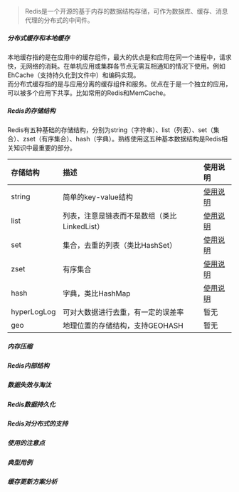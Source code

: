 > Redis是一个开源的基于内存的数据结构存储，可作为数据库、缓存、消息代理的分布式的中间件。  

##### 分布式缓存和本地缓存
本地缓存指的是在应用中的缓存组件，最大的优点是和应用在同一个进程中，请求快，无网络的消耗。在单机应用或集群各节点无需互相通知的情况下使用。例如EhCache（支持持久化到文件中）和编码实现。  
而分布式缓存指的是与应用分离的缓存组件和服务。优点在于是一个独立的应用，可以被多个应用下共享。比如常用的Redis和MemCache。  

##### Redis的存储结构
Redis有五种基础的存储结构，分别为string（字符串）、list（列表）、set（集合）、zset（有序集合）、hash（字典）。熟练使用这五种基本数据结构是Redis相关知识中最重要的部分。   

存储结构 | 描述 | 使用说明
:-| :-| :-
string|简单的key-value结构|[使用说明](使用说明/使用说明-String.md) 
list  |列表，注意是链表而不是数组（类比LinkedList）|[使用说明](使用说明/使用说明-List.md)
set   |集合，去重的列表（类比HashSet）|[使用说明](使用说明/使用说明-Set.md)
zset  |有序集合|[使用说明](使用说明/使用说明-zSet.md) 
hash  |字典，类比HashMap|[使用说明](使用说明/使用说明-Hash.md)
hyperLogLog|可对大数据进行去重，有一定的误差率|暂无
geo|地理位置的存储结构，支持GEOHASH|暂无

##### 内存压缩
##### Redis内部结构
##### 数据失效与淘汰
##### Redis数据持久化
##### Redis对分布式的支持
##### 使用的注意点
##### 典型用例
##### 缓存更新方案分析

